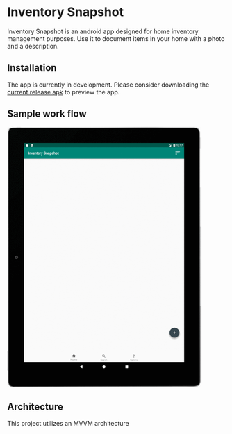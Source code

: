 # Inventory Snapshot

Inventory Snapshot is an android app designed for home inventory management purposes. Use it to document items in your home with a photo and a description.

## Installation

The app is currently in development. Please consider downloading the [current release apk](https://github.com/iskomt/InventorySnapshot/blob/master/app/release/app-release.apk) to preview the app.

## Sample work flow

![alt text](https://github.com/iskomt/InventorySnapshot/blob/master/Documentation/alpha-flow-small.gif "Sample workflow")

## Architecture

This project utilizes an MVVM architecture

